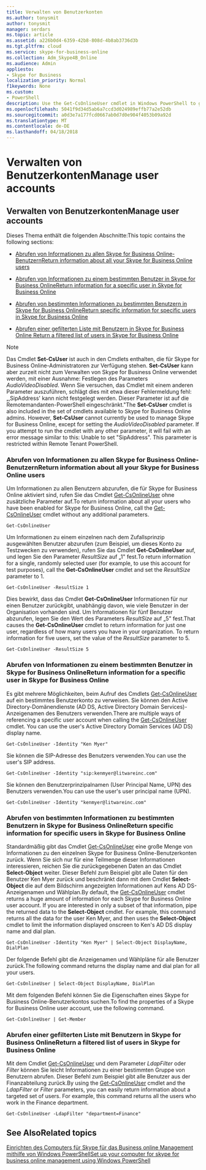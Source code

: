 ```yaml
---
title: Verwalten von Benutzerkonten
ms.author: tonysmit
author: tonysmit
manager: serdars
ms.topic: article
ms.assetid: a226b0d4-6359-42b8-808d-4b8ab3736d3b
ms.tgt.pltfrm: cloud
ms.service: skype-for-business-online
ms.collection: Adm_Skype4B_Online
ms.audience: Admin
appliesto:
- Skype for Business
localization_priority: Normal
f1keywords: None
ms.custom:
- PowerShell
description: Use the Get-CsOnlineUser cmdlet in Windows PowerShell to get information about your organization's Skype for Business Online users.
ms.openlocfilehash: 5041f9d34d5ab6a7ccd3d024989effb77a2e52db
ms.sourcegitcommit: a0d3e7a177fcd0667ab0d7d0e904f4053b09a92d
ms.translationtype: MT
ms.contentlocale: de-DE
ms.lasthandoff: 04/18/2018
---
```

# <a name="manage-user-accounts"></a><span data-ttu-id="b63d0-103">Verwalten von Benutzerkonten</span><span class="sxs-lookup"><span data-stu-id="b63d0-103">Manage user accounts</span></span>

## <a name="manage-user-accounts"></a><span data-ttu-id="b63d0-104">Verwalten von Benutzerkonten</span><span class="sxs-lookup"><span data-stu-id="b63d0-104">Manage user accounts</span></span>

<span data-ttu-id="b63d0-105">Dieses Thema enthält die folgenden Abschnitte:</span><span class="sxs-lookup"><span data-stu-id="b63d0-105">This topic contains the following sections:</span></span>
  
- [<span data-ttu-id="b63d0-106">Abrufen von Informationen zu allen Skype for Business Online-Benutzern</span><span class="sxs-lookup"><span data-stu-id="b63d0-106">Return information about all your Skype for Business Online users</span></span>](manage-user-accounts.md#BKMKReturnInfoAboutAllUsers)
    
- [<span data-ttu-id="b63d0-107">Abrufen von Informationen zu einem bestimmten Benutzer in Skype for Business Online</span><span class="sxs-lookup"><span data-stu-id="b63d0-107">Return information for a specific user in Skype for Business Online</span></span>](manage-user-accounts.md#BKMKReturnInfoSpecificUser)
    
- [<span data-ttu-id="b63d0-108">Abrufen von bestimmten Informationen zu bestimmten Benutzern in Skype for Business Online</span><span class="sxs-lookup"><span data-stu-id="b63d0-108">Return specific information for specific users in Skype for Business Online</span></span>](manage-user-accounts.md#BKMKReturninfoSpecificUsers)
    
- [<span data-ttu-id="b63d0-109">Abrufen einer gefilterten Liste mit Benutzern in Skype for Business Online </span><span class="sxs-lookup"><span data-stu-id="b63d0-109">Return a filtered list of users in Skype for Business Online </span></span>](manage-user-accounts.md#BKMKReturnFilteredListofUsers)
    
> [!NOTE]
> <span data-ttu-id="b63d0-p101">Das Cmdlet **Set-CsUser** ist auch in den Cmdlets enthalten, die für Skype for Business Online-Administratoren zur Verfügung stehen. **Set-CsUser** kann aber zurzeit nicht zum Verwalten von Skype for Business Online verwendet werden, mit einer Ausnahme: Festlegen des Parameters _AudioVideoDisabled_. Wenn Sie versuchen, das Cmdlet mit einem anderen Parameter auszuführen, schlägt dies mit etwa dieser Fehlermeldung fehl: „‚SipAddress' kann nicht festgelegt werden. Dieser Parameter ist auf die Remotemandanten-PowerShell eingeschränkt."</span><span class="sxs-lookup"><span data-stu-id="b63d0-p101">The **Set-CsUser** cmdlet is also included in the set of cmdlets available to Skype for Business Online admins. However, **Set-CsUser** cannot currently be used to manage Skype for Business Online, except for setting the _AudioVideoDisabled_ parameter. If you attempt to run the cmdlet with any other parameter, it will fail with an error message similar to this: Unable to set "SipAddress". This parameter is restricted within Remote Tenant PowerShell.</span></span>
  
### <a name="return-information-about-all-your-skype-for-business-online-users"></a><span data-ttu-id="b63d0-114">Abrufen von Informationen zu allen Skype for Business Online-Benutzern</span><span class="sxs-lookup"><span data-stu-id="b63d0-114">Return information about all your Skype for Business Online users</span></span>
<span data-ttu-id="b63d0-115"><a name="BKMKReturnInfoAboutAllUsers"> </a></span><span class="sxs-lookup"><span data-stu-id="b63d0-115"></span></span>

<span data-ttu-id="b63d0-116">Um Informationen zu allen Benutzern abzurufen, die für Skype for Business Online aktiviert sind, rufen Sie das Cmdlet [Get-CsOnlineUser](https://go.microsoft.com/fwlink/p/?linkid=849603) ohne zusätzliche Parameter auf.</span><span class="sxs-lookup"><span data-stu-id="b63d0-116">To return information about all your users who have been enabled for Skype for Business Online, call the [Get-CsOnlineUser](https://go.microsoft.com/fwlink/p/?linkid=849603) cmdlet without any additional parameters.</span></span>
  
```
Get-CsOnlineUser
```

<span data-ttu-id="b63d0-117">Um Informationen zu einem einzelnen nach dem Zufallsprinzip ausgewählten Benutzer abzurufen (zum Beispiel, um dieses Konto zu Testzwecken zu verwenden), rufen Sie das Cmdlet **Get-CsOnlineUser** auf, und legen Sie den Parameter _ResultSize_ auf „1" fest.</span><span class="sxs-lookup"><span data-stu-id="b63d0-117">To return information for a single, randomly selected user (for example, to use this account for test purposes), call the **Get-CsOnlineUser** cmdlet and set the _ResultSize_ parameter to 1.</span></span>
  
```
Get-CsOnlineUser -ResultSize 1
```

<span data-ttu-id="b63d0-p102">Dies bewirkt, dass das Cmdlet **Get-CsOnlineUser** Informationen für nur einen Benutzer zurückgibt, unabhängig davon, wie viele Benutzer in der Organisation vorhanden sind. Um Informationen für fünf Benutzer abzurufen, legen Sie den Wert des Parameters _ResultSize_ auf „5" fest.</span><span class="sxs-lookup"><span data-stu-id="b63d0-p102">That causes the **Get-CsOnlineUser** cmdlet to return information for just one user, regardless of how many users you have in your organization. To return information for five users, set the value of the _ResultSize_ parameter to 5.</span></span>
  
```
Get-CsOnlineUser -ResultSize 5
```

### <a name="return-information-for-a-specific-user-in-skype-for-business-online"></a><span data-ttu-id="b63d0-120">Abrufen von Informationen zu einem bestimmten Benutzer in Skype for Business Online</span><span class="sxs-lookup"><span data-stu-id="b63d0-120">Return information for a specific user in Skype for Business Online</span></span>
<span data-ttu-id="b63d0-121"><a name="BKMKReturnInfoSpecificUser"> </a></span><span class="sxs-lookup"><span data-stu-id="b63d0-121"></span></span>

<span data-ttu-id="b63d0-p103">Es gibt mehrere Möglichkeiten, beim Aufruf des Cmdlets [Get-CsOnlineUser](https://go.microsoft.com/fwlink/p/?linkid=849603) auf ein bestimmtes Benutzerkonto zu verweisen. Sie können den Active Directory-Domänendienste (AD DS, Active Directory Domain Services)-Anzeigenamen des Benutzers verwenden.</span><span class="sxs-lookup"><span data-stu-id="b63d0-p103">There are multiple ways of referencing a specific user account when calling the [Get-CsOnlineUser](https://go.microsoft.com/fwlink/p/?linkid=849603) cmdlet. You can use the user's Active Directory Domain Services (AD DS) display name.</span></span>
  
```
Get-CsOnlineUser -Identity "Ken Myer"
```

<span data-ttu-id="b63d0-124">Sie können die SIP-Adresse des Benutzers verwenden.</span><span class="sxs-lookup"><span data-stu-id="b63d0-124">You can use the user's SIP address.</span></span>
  
```
Get-CsOnlineUser -Identity "sip:kenmyer@litwareinc.com"
```

<span data-ttu-id="b63d0-125">Sie können den Benutzerprinzipalnamen (User Principal Name, UPN) des Benutzers verwenden.</span><span class="sxs-lookup"><span data-stu-id="b63d0-125">You can use the user's user principal name (UPN).</span></span>
  
```
Get-CsOnlineUser -Identity "kenmyer@litwareinc.com"
```

### <a name="return-specific-information-for-specific-users-in-skype-for-business-online"></a><span data-ttu-id="b63d0-126">Abrufen von bestimmten Informationen zu bestimmten Benutzern in Skype for Business Online</span><span class="sxs-lookup"><span data-stu-id="b63d0-126">Return specific information for specific users in Skype for Business Online</span></span>
<span data-ttu-id="b63d0-127"><a name="BKMKReturninfoSpecificUsers"> </a></span><span class="sxs-lookup"><span data-stu-id="b63d0-127"></span></span>

<span data-ttu-id="b63d0-p104">Standardmäßig gibt das Cmdlet [Get-CsOnlineUser](http://technet.microsoft.com/library/2bfafd70-a7d9-4308-a353-5ecf44249b53.aspx) eine große Menge von Informationen zu den einzelnen Skype for Business Online-Benutzerkonten zurück. Wenn Sie sich nur für eine Teilmenge dieser Informationen interessieren, reichen Sie die zurückgegebenen Daten an das Cmdlet **Select-Object** weiter. Dieser Befehl zum Beispiel gibt alle Daten für den Benutzer Ken Myer zurück und beschränkt dann mit dem Cmdlet **Select-Object** die auf dem Bildschirm angezeigten Informationen auf Kens AD DS-Anzeigenamen und Wählplan.</span><span class="sxs-lookup"><span data-stu-id="b63d0-p104">By default, the [Get-CsOnlineUser](http://technet.microsoft.com/library/2bfafd70-a7d9-4308-a353-5ecf44249b53.aspx) cmdlet returns a huge amount of information for each Skype for Business Online user account. If you are interested in only a subset of that information, pipe the returned data to the **Select-Object** cmdlet. For example, this command returns all the data for the user Ken Myer, and then uses the **Select-Object** cmdlet to limit the information displayed onscreen to Ken's AD DS display name and dial plan.</span></span>
  
```
Get-CsOnlineUser -Identity "Ken Myer" | Select-Object DisplayName, DialPlan
```

<span data-ttu-id="b63d0-131">Der folgende Befehl gibt die Anzeigenamen und Wählpläne für alle Benutzer zurück.</span><span class="sxs-lookup"><span data-stu-id="b63d0-131">The following command returns the display name and dial plan for all your users.</span></span>
  
```
Get-CsOnlineUser | Select-Object DisplayName, DialPlan
```

<span data-ttu-id="b63d0-132">Mit dem folgenden Befehl können Sie die Eigenschaften eines Skype for Business Online-Benutzerkontos suchen.</span><span class="sxs-lookup"><span data-stu-id="b63d0-132">To find the properties of a Skype for Business Online user account, use the following command.</span></span>
  
```
Get-CsOnlineUser | Get-Member
```

### <a name="return-a-filtered-list-of-users-in-skype-for-business-online"></a><span data-ttu-id="b63d0-133">Abrufen einer gefilterten Liste mit Benutzern in Skype for Business Online</span><span class="sxs-lookup"><span data-stu-id="b63d0-133">Return a filtered list of users in Skype for Business Online</span></span>
<span data-ttu-id="b63d0-134"><a name="BKMKReturnFilteredListofUsers"> </a></span><span class="sxs-lookup"><span data-stu-id="b63d0-134"></span></span>

<span data-ttu-id="b63d0-p105">Mit dem Cmdlet [Get-CsOnlineUser](https://go.microsoft.com/fwlink/p/?linkid=849603) und dem Parameter _LdapFilter_ oder _Filter_ können Sie leicht Informationen zu einer bestimmten Gruppe von Benutzern abrufen. Dieser Befehl zum Beispiel gibt alle Benutzer aus der Finanzabteilung zurück.</span><span class="sxs-lookup"><span data-stu-id="b63d0-p105">By using the [Get-CsOnlineUser](https://go.microsoft.com/fwlink/p/?linkid=849603) cmdlet and the _LdapFilter_ or _Filter_ parameters, you can easily return information about a targeted set of users. For example, this command returns all the users who work in the Finance department.</span></span>
  
```
Get-CsOnlineUser -LdapFilter "department=Finance"
```

## <a name="related-topics"></a><span data-ttu-id="b63d0-137">See Also</span><span class="sxs-lookup"><span data-stu-id="b63d0-137">Related topics</span></span>
[<span data-ttu-id="b63d0-138">Einrichten des Computers für Skype für das Business online Management mithilfe von Windows PowerShell</span><span class="sxs-lookup"><span data-stu-id="b63d0-138">Set up your computer for skype for business online management using Windows PowerShell</span></span>](set-up-your-computer-for-windows-powershell.md)

  
 